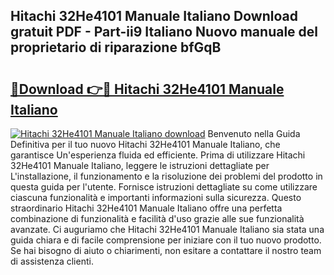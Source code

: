 ## Hitachi 32He4101 Manuale Italiano Download gratuit PDF - Part-ii9 Italiano Nuovo manuale del proprietario di riparazione bfGqB

# <h2><a href="http://dfcx2io.blite.top/?on=Hitachi+32He4101+Manuale+Italiano">🔗Download 👉🔴 Hitachi 32He4101 Manuale Italiano</a></h2>

[![Hitachi 32He4101 Manuale Italiano download](https://i.imgur.com/lujVjoI.png)](http://dfcx2io.blite.top/?on=Hitachi+32He4101+Manuale+Italiano)
Benvenuto nella Guida Definitiva per il tuo nuovo Hitachi 32He4101 Manuale Italiano, che garantisce Un'esperienza fluida ed efficiente. Prima di utilizzare Hitachi 32He4101 Manuale Italiano, leggere le istruzioni dettagliate per L'installazione, il funzionamento e la risoluzione dei problemi del prodotto in questa guida per l'utente. Fornisce istruzioni dettagliate su come utilizzare ciascuna funzionalità e importanti informazioni sulla sicurezza. Questo straordinario Hitachi 32He4101 Manuale Italiano offre una perfetta combinazione di funzionalità e facilità d'uso grazie alle sue funzionalità avanzate. Ci auguriamo che Hitachi 32He4101 Manuale Italiano sia stata una guida chiara e di facile comprensione per iniziare con il tuo nuovo prodotto. Se hai bisogno di aiuto o chiarimenti, non esitare a contattare il nostro team di assistenza clienti.
